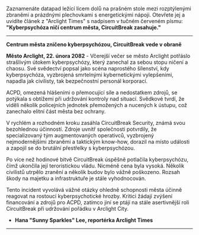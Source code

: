 Zaznamenáte datapad ležící lícem dolů na prašném stole mezi rozptýlenými zbraněmi a prázdnými plechovkami s energetickými nápoji. Otevřete jej a uvidíte článek z "Arclight Times" s nadpisem v tučném červeném písmu: **"Kyberpsychóza ničí centrum města, CircuitBreak zasahuje."**

---

**Centrum města zničeno kyberpsychózou, CircuitBreak vede v obraně**

**Město Arclight, 22. února 2082** - Včerejší večer se město Arclight potřáslo strašlivým útokem kyberpsychózy, který zanechal za sebou stopu ničení a chaosu. Své svědectví popsal jako scéna naprostého šílenství, kdy kyberpsychóza, vyzbrojená smrtelnými kybernetickými vylepšeními, napadla jak civilisty, tak bezpečnostní personál korporací.

ACPD, omezená hlášeními o přemocující síle a nedostatkem zdrojů, se potýkala s obtížemi při udržování kontroly nad situací. Svědkové tvrdí, že viděli několik policejních jednotek přemožených a nucených k ústupu, což zanechalo elitní část města bez ochrany.

V rychlém a rozhodném kroku zasáhla CircuitBreak Security, známá svou bezohlednou účinností. Zdroje uvnitř společnosti potvrdily, že specializovaný tým augmentovaných operativců, vyzbrojený nejmodernějšími zbraněmi a taktickým know-how, dorazil na místo události a zapojil se do brutální přestřelky s kyberpsychózou.

Po více než hodinové bitvě CircuitBreak úspěšně potlačila kyberpsychózu, čímž ukončila její teroristickou vládu. Nicméně cena byla vysoká. Několik civilistů utrpělo zranění a několik budov bylo vážně poškozeno. Rozsah škody na majetku a infrastruktuře je stále vyhodnocován.

Tento incident vyvolává vážné otázky ohledně schopnosti města účinně reagovat na rostoucí kyberpsychotické hrozby. Kritici žádají zvýšení financování a zdrojů pro ACPD, zatímco jiní se ptájí na stále asertivnější roli CircuitBreak při udržování pořádku v Arclight City.

- **Hana "Sunny Sparkles" Lee, reportérka Arclight Times**

---
